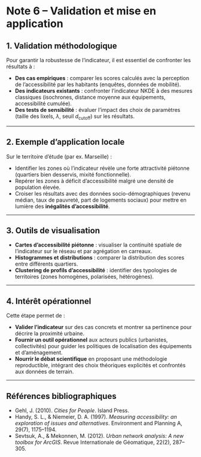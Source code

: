 # Note 6 – Validation et mise en application

## 1. Validation méthodologique

Pour garantir la robustesse de l’indicateur, il est essentiel de confronter les résultats à :

* **Des cas empiriques** : comparer les scores calculés avec la perception de l’accessibilité par les habitants (enquêtes, données de mobilité).
* **Des indicateurs existants** : confronter l’indicateur NKDE à des mesures classiques (isochrones, distance moyenne aux équipements, accessibilité cumulée).
* **Des tests de sensibilité** : évaluer l’impact des choix de paramètres (taille des lixels, $\lambda$, seuil $d_\text{cutoff}$) sur les résultats.

---

## 2. Exemple d’application locale

Sur le territoire d’étude (par ex. Marseille) :

* Identifier les zones où l’indicateur révèle une forte attractivité piétonne (quartiers bien desservis, mixité fonctionnelle).
* Repérer les zones à déficit d’accessibilité malgré une densité de population élevée.
* Croiser les résultats avec des données socio-démographiques (revenu médian, taux de pauvreté, part de logements sociaux) pour mettre en lumière des **inégalités d’accessibilité**.

---

## 3. Outils de visualisation

* **Cartes d’accessibilité piétonne** : visualiser la continuité spatiale de l’indicateur sur le réseau et par agrégation en carreaux.
* **Histogrammes et distributions** : comparer la distribution des scores entre différents quartiers.
* **Clustering de profils d’accessibilité** : identifier des typologies de territoires (zones homogènes, polarisées, hétérogènes).

---

## 4. Intérêt opérationnel

Cette étape permet de :

* **Valider l’indicateur** sur des cas concrets et montrer sa pertinence pour décrire la proximité urbaine.
* **Fournir un outil opérationnel** aux acteurs publics (urbanistes, collectivités) pour guider les politiques de localisation des équipements et d’aménagement.
* **Nourrir le débat scientifique** en proposant une méthodologie reproductible, intégrant des choix théoriques explicités et confrontés aux données de terrain.

---

## Références bibliographiques

* Gehl, J. (2010). *Cities for People*. Island Press.
* Handy, S. L., & Niemeier, D. A. (1997). *Measuring accessibility: an exploration of issues and alternatives*. Environment and Planning A, 29(7), 1175–1194.
* Sevtsuk, A., & Mekonnen, M. (2012). *Urban network analysis: A new toolbox for ArcGIS*. Revue Internationale de Géomatique, 22(2), 287–305.


